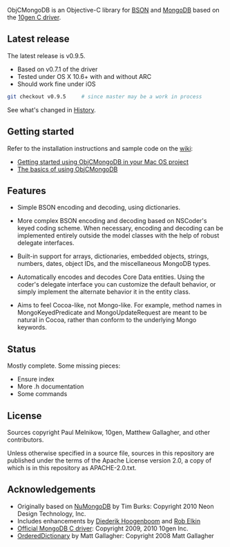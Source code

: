 ObjCMongoDB is an Objective-C library for [BSON][] and [MongoDB][] based on
the [10gen C driver][mongo-c-driver].

## Latest release

The latest release is v0.9.5.

 -   Based on v0.7.1 of the driver
 -   Tested under OS X 10.6+ with and without ARC
 -   Should work fine under iOS

```sh
git checkout v0.9.5     # since master may be a work in process
```

See what's changed in [History][].

## Getting started

Refer to the installation instructions and sample code on the
[wiki][]:

 -   [Getting started using ObjCMongoDB in your Mac OS project][GettingStarted]
 -   [The basics of using ObjCMongoDB][TheBasics]

## Features

 -   Simple BSON encoding and decoding, using dictionaries.

 -   More complex BSON encoding and decoding based on NSCoder's keyed coding
     scheme. When necessary, encoding and decoding can be implemented entirely
     outside the model classes with the help of robust delegate interfaces.
   
 -   Built-in support for arrays, dictionaries, embedded objects, strings,
     numbers, dates, object IDs, and the miscellaneous MongoDB types.

 -   Automatically encodes and decodes Core Data entities. Using the coder's
     delegate interface you can customize the default behavior, or simply implement the alternate behavior it in the entity class.

 -   Aims to feel Cocoa-like, not Mongo-like. For example, method names in
     MongoKeyedPredicate and MongoUpdateRequest are meant to be natural in Cocoa, rather than conform to the underlying Mongo keywords.

## Status

Mostly complete. Some missing pieces:

 -   Ensure index
 -   More .h documentation
 -   Some commands

## License

Sources copyright Paul Melnikow, 10gen, Matthew Gallagher, and other
contributors.

Unless otherwise specified in a source file, sources in this repository are
published under the terms of the Apache License version 2.0, a copy of which is
in this repository as APACHE-2.0.txt.

## Acknowledgements

 -  Originally based on [NuMongoDB][] by Tim Burks: Copyright 2010 Neon Design Technology, Inc.
 -  Includes enhancements by [Diederik Hoogenboom][] and [Rob Elkin][]
 -  [Official MongoDB C driver][mongo-c-driver]: Copyright 2009, 2010 10gen Inc.
 -  [OrderedDictionary][] by Matt Gallagher: Copyright 2008 Matt Gallagher

[BSON]: http://bsonspec.org/
[MongoDB]: http://www.mongodb.org/
[mongo-c-driver]: https://github.com/mongodb/mongo-c-driver
[History]: HISTORY.md
[Wiki]: https://github.com/noa--/ObjCMongoDB/wiki
[GettingStarted]: https://github.com/noa--/ObjCMongoDB/wiki/GettingStarted
[TheBasics]: https://github.com/noa--/ObjCMongoDB/wiki/TheBasics
[NuMongoDB]: https://github.com/timburks/NuMongoDB
[Diederik Hoogenboom]: https://github.com/dhoogenb/NuMongoDB
[Rob Elkin]: https://github.com/robelkin/NuMongoDB
[OrderedDictionary]: http://cocoawithlove.com/2008/12/ordereddictionary-subclassing-cocoa.html

